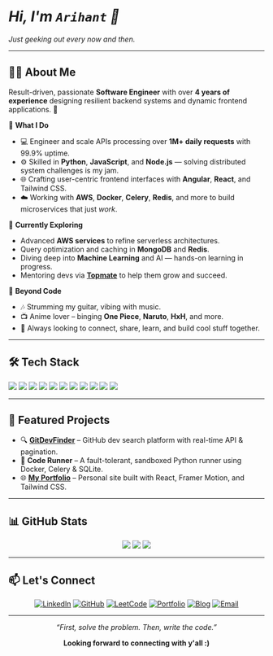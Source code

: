 # <em>Hi, I'm <code>Arihant</code> 👋</em>

<p><em>Just geeking out every now and then.</em></p>

---

## 👨‍💻 About Me

Result-driven, passionate **Software Engineer** with over **4 years of experience** designing resilient backend systems and dynamic frontend applications. 🚀

🌟 **What I Do**

- 💻 Engineer and scale APIs processing over **1M+ daily requests** with 99.9% uptime.
- ⚙️ Skilled in **Python**, **JavaScript**, and **Node.js** — solving distributed system challenges is my jam.
- 🌐 Crafting user-centric frontend interfaces with **Angular**, **React**, and Tailwind CSS.
- ☁️ Working with **AWS**, **Docker**, **Celery**, **Redis**, and more to build microservices that just *work*.

🌱 **Currently Exploring**

- Advanced **AWS services** to refine serverless architectures.
- Query optimization and caching in **MongoDB** and **Redis**.
- Diving deep into **Machine Learning** and AI — hands-on learning in progress.
- Mentoring devs via [**Topmate**](https://topmate.io/arihant) to help them grow and succeed.

🎸 **Beyond Code**

- 🎶 Strumming my guitar, vibing with music.
- 📺 Anime lover – binging **One Piece**, **Naruto**, **HxH**, and more.
- 🤝 Always looking to connect, share, learn, and build cool stuff together.

---

## 🛠️ Tech Stack

<p align="left">
  <img src="https://img.shields.io/badge/JavaScript-F7DF1E?style=flat&logo=javascript&logoColor=black" />
  <img src="https://img.shields.io/badge/Python-3776AB?style=flat&logo=python&logoColor=white" />
  <img src="https://img.shields.io/badge/Node.js-339933?style=flat&logo=nodedotjs&logoColor=white" />
  <img src="https://img.shields.io/badge/Angular-DD0031?style=flat&logo=angular&logoColor=white" />
  <img src="https://img.shields.io/badge/React-20232A?style=flat&logo=react&logoColor=61DAFB" />
  <img src="https://img.shields.io/badge/FastAPI-009688?style=flat&logo=fastapi&logoColor=white" />
  <img src="https://img.shields.io/badge/Docker-2496ED?style=flat&logo=docker&logoColor=white" />
  <img src="https://img.shields.io/badge/AWS-232F3E?style=flat&logo=amazon-aws&logoColor=white" />
  <img src="https://img.shields.io/badge/MongoDB-4EA94B?style=flat&logo=mongodb&logoColor=white" />
  <img src="https://img.shields.io/badge/Redis-DC382D?style=flat&logo=redis&logoColor=white" />
  <img src="https://img.shields.io/badge/Celery-37814A?style=flat&logo=celery&logoColor=white" />
</p>

---

## 🚀 Featured Projects

- 🔍 [**GitDevFinder**](https://gitdevfinder416.netlify.app/) – GitHub dev search platform with real-time API & pagination.
- 🧪 **Code Runner** – A fault-tolerant, sandboxed Python runner using Docker, Celery & SQLite.
- 🌐 [**My Portfolio**](https://arihant416.vercel.app) – Personal site built with React, Framer Motion, and Tailwind CSS.

---

## 📊 GitHub Stats

<p align="center">
  <img src="https://github-readme-stats.vercel.app/api?username=Arihant416&theme=merko&show_icons=true" />
  <img src="https://github-readme-streak-stats.herokuapp.com/?user=Arihant416&theme=merko" />
  <img src="https://github-readme-stats.vercel.app/api/top-langs/?username=Arihant416&theme=merko&layout=compact" />
</p>

---

## 📫 Let's Connect

<p align="center">
  <a href="https://linkedin.com/in/arihant416" target="_blank"><img alt="LinkedIn" src="https://img.shields.io/badge/LinkedIn-blue?style=flat&logo=linkedin"></a>
  <a href="https://github.com/Arihant416" target="_blank"><img alt="GitHub" src="https://img.shields.io/badge/GitHub-black?style=flat&logo=github"></a>
  <a href="https://leetcode.com/u/Arihant416" target="_blank"><img alt="LeetCode" src="https://img.shields.io/badge/LeetCode-FFA116?style=flat&logo=leetcode"></a>
  <a href="https://arihant416.vercel.app" target="_blank"><img alt="Portfolio" src="https://img.shields.io/badge/Portfolio-24292E?style=flat&logo=vercel"></a>
  <a href="https://arihant.hashnode.dev" target="_blank"><img alt="Blog" src="https://img.shields.io/badge/Blog-2962FF?style=flat&logo=hashnode"></a>
  <a href="mailto:arihantjain416@gmail.com"><img alt="Email" src="https://img.shields.io/badge/Email-D14836?style=flat&logo=gmail&logoColor=white"></a>
</p>

---

<p align="center"><i>“First, solve the problem. Then, write the code.”</i></p>

<p align="center" style="font-weight: bold;">Looking forward to connecting with y'all :)</p>
